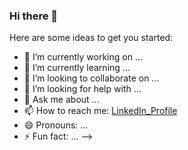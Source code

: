 ### Hi there 👋

Here are some ideas to get you started:

- 🔭 I’m currently working on ...
- 🌱 I’m currently learning ...
- 👯 I’m looking to collaborate on ...
- 🤔 I’m looking for help with ...
- 💬 Ask me about ...
- 📫 How to reach me: [LinkedIn_Profile](https://www.linkedin.com/in/tapanhpandya/)
- 😄 Pronouns: ...
- ⚡ Fun fact: ...
-->
